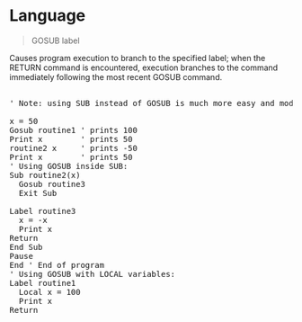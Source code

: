 # Language

> GOSUB label

Causes program execution to branch to the specified label; when the RETURN command is encountered, execution branches to the command immediately following the most recent GOSUB command.

<pre>

' Note: using SUB instead of GOSUB is much more easy and modular.
  
x = 50
Gosub routine1 ' prints 100
Print x        ' prints 50
routine2 x     ' prints -50
Print x        ' prints 50
' Using GOSUB inside SUB:
Sub routine2(x)
  Gosub routine3
  Exit Sub
  
Label routine3
  x = -x
  Print x      
Return
End Sub
Pause
End ' End of program
' Using GOSUB with LOCAL variables:
Label routine1
  Local x = 100
  Print x
Return

</pre>

